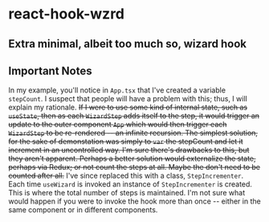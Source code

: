 # react-hook-wzrd

## Extra minimal, albeit too much so, wizard hook

## Important Notes

In my example, you'll notice in `App.tsx` that I've created a variable `stepCount`. I suspect that people will have a problem with this; thus, I will explain my rationale.
~~If I were to use some kind of internal state, such as `useState`, then as each `WizardStep` adds itself to the step, it would trigger an update to the outer component `App` which would then trigger each `WizardStep` to be re-rendered -- an infinite recursion. The simplest solution, for the sake of demonstation was simply to `var` the stepCount and let it increment in an uncontrolled way. I'm sure there's drawbacks to this, but they aren't apparent.
Perhaps a better solution would externalize the state, perhaps via Redux; or not count the steps at all. Maybe the don't need to be counted after all.~~
I've since replaced this with a class, `StepIncrementer`. Each time `useWizard` is invoked an instance of `StepIncrementer` is created. This is where the total number of steps is maintained. I'm not sure what would happen if you were to invoke the hook more than once -- either in the same component or in different components.
